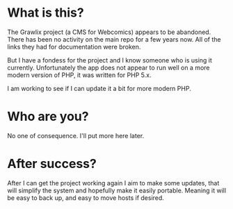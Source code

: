 # What is this?

The Grawlix project (a CMS for Webcomics) appears to be abandoned. There has been no activity on the main repo for a few years now. All of the links they had for documentation were broken.

But I have a fondess for the project and I know someone who is using it currently. Unfortunately the app does not appear to run well on a more modern version of PHP, it was written for PHP 5.x.

I am working to see if I can update it a bit for more modern PHP.

# Who are you?

No one of consequence. I'll put more here later.

# After success?

After I can get the project working again I aim to make some updates, that will simplify the system and hopefully make it easily portable. Meaning it will be easy to back up, and easy to move hosts if desired.